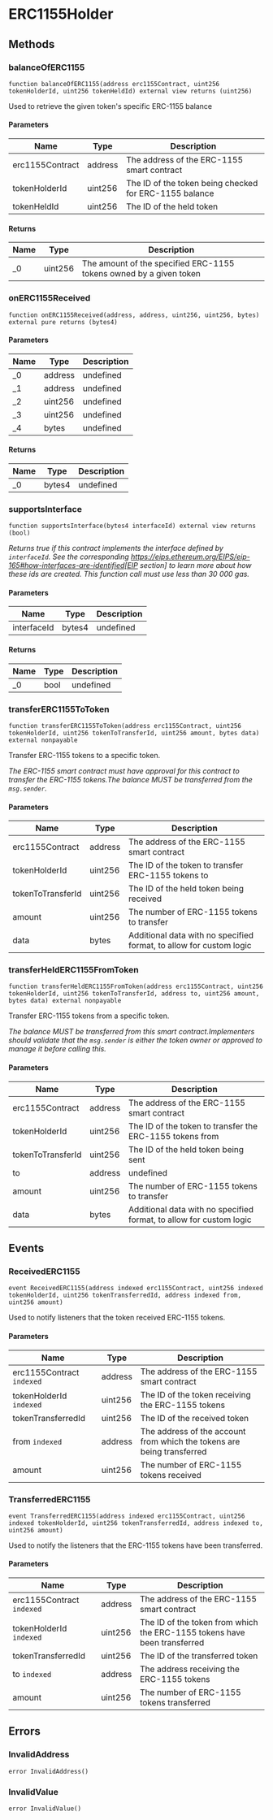 # ERC1155Holder









## Methods

### balanceOfERC1155

```solidity
function balanceOfERC1155(address erc1155Contract, uint256 tokenHolderId, uint256 tokenHeldId) external view returns (uint256)
```

Used to retrieve the given token&#39;s specific ERC-1155 balance



#### Parameters

| Name | Type | Description |
|---|---|---|
| erc1155Contract | address | The address of the ERC-1155 smart contract |
| tokenHolderId | uint256 | The ID of the token being checked for ERC-1155 balance |
| tokenHeldId | uint256 | The ID of the held token |

#### Returns

| Name | Type | Description |
|---|---|---|
| _0 | uint256 | The amount of the specified ERC-1155 tokens owned by a given token |

### onERC1155Received

```solidity
function onERC1155Received(address, address, uint256, uint256, bytes) external pure returns (bytes4)
```





#### Parameters

| Name | Type | Description |
|---|---|---|
| _0 | address | undefined |
| _1 | address | undefined |
| _2 | uint256 | undefined |
| _3 | uint256 | undefined |
| _4 | bytes | undefined |

#### Returns

| Name | Type | Description |
|---|---|---|
| _0 | bytes4 | undefined |

### supportsInterface

```solidity
function supportsInterface(bytes4 interfaceId) external view returns (bool)
```



*Returns true if this contract implements the interface defined by `interfaceId`. See the corresponding https://eips.ethereum.org/EIPS/eip-165#how-interfaces-are-identified[EIP section] to learn more about how these ids are created. This function call must use less than 30 000 gas.*

#### Parameters

| Name | Type | Description |
|---|---|---|
| interfaceId | bytes4 | undefined |

#### Returns

| Name | Type | Description |
|---|---|---|
| _0 | bool | undefined |

### transferERC1155ToToken

```solidity
function transferERC1155ToToken(address erc1155Contract, uint256 tokenHolderId, uint256 tokenToTransferId, uint256 amount, bytes data) external nonpayable
```

Transfer ERC-1155 tokens to a specific token.

*The ERC-1155 smart contract must have approval for this contract to transfer the ERC-1155 tokens.The balance MUST be transferred from the `msg.sender`.*

#### Parameters

| Name | Type | Description |
|---|---|---|
| erc1155Contract | address | The address of the ERC-1155 smart contract |
| tokenHolderId | uint256 | The ID of the token to transfer ERC-1155 tokens to |
| tokenToTransferId | uint256 | The ID of the held token being received |
| amount | uint256 | The number of ERC-1155 tokens to transfer |
| data | bytes | Additional data with no specified format, to allow for custom logic |

### transferHeldERC1155FromToken

```solidity
function transferHeldERC1155FromToken(address erc1155Contract, uint256 tokenHolderId, uint256 tokenToTransferId, address to, uint256 amount, bytes data) external nonpayable
```

Transfer ERC-1155 tokens from a specific token.

*The balance MUST be transferred from this smart contract.Implementers should validate that the `msg.sender` is either the token owner or approved to manage it before calling this.*

#### Parameters

| Name | Type | Description |
|---|---|---|
| erc1155Contract | address | The address of the ERC-1155 smart contract |
| tokenHolderId | uint256 | The ID of the token to transfer the ERC-1155 tokens from |
| tokenToTransferId | uint256 | The ID of the held token being sent |
| to | address | undefined |
| amount | uint256 | The number of ERC-1155 tokens to transfer |
| data | bytes | Additional data with no specified format, to allow for custom logic |



## Events

### ReceivedERC1155

```solidity
event ReceivedERC1155(address indexed erc1155Contract, uint256 indexed tokenHolderId, uint256 tokenTransferredId, address indexed from, uint256 amount)
```

Used to notify listeners that the token received ERC-1155 tokens.



#### Parameters

| Name | Type | Description |
|---|---|---|
| erc1155Contract `indexed` | address | The address of the ERC-1155 smart contract |
| tokenHolderId `indexed` | uint256 | The ID of the token receiving the ERC-1155 tokens |
| tokenTransferredId  | uint256 | The ID of the received token |
| from `indexed` | address | The address of the account from which the tokens are being transferred |
| amount  | uint256 | The number of ERC-1155 tokens received |

### TransferredERC1155

```solidity
event TransferredERC1155(address indexed erc1155Contract, uint256 indexed tokenHolderId, uint256 tokenTransferredId, address indexed to, uint256 amount)
```

Used to notify the listeners that the ERC-1155 tokens have been transferred.



#### Parameters

| Name | Type | Description |
|---|---|---|
| erc1155Contract `indexed` | address | The address of the ERC-1155 smart contract |
| tokenHolderId `indexed` | uint256 | The ID of the token from which the ERC-1155 tokens have been transferred |
| tokenTransferredId  | uint256 | The ID of the transferred token |
| to `indexed` | address | The address receiving the ERC-1155 tokens |
| amount  | uint256 | The number of ERC-1155 tokens transferred |



## Errors

### InvalidAddress

```solidity
error InvalidAddress()
```






### InvalidValue

```solidity
error InvalidValue()
```







